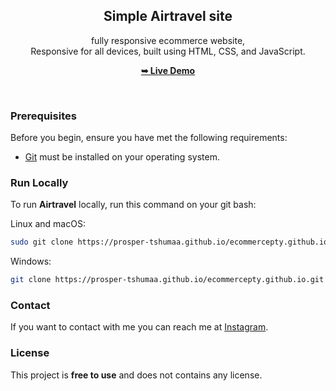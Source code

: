 <div align="center">
  
  <h2 align="center">Simple Airtravel site</h2>

 fully responsive ecommerce website, <br />Responsive for all devices, built using HTML, CSS, and JavaScript.

  <a href="https://prosper-tshumaa.github.io/ecommercepty.github.io/"><strong>➥ Live Demo</strong></a>

</div>

<br />

### Prerequisites

Before you begin, ensure you have met the following requirements:

* [Git](https://git-scm.com/downloads "Download Git") must be installed on your operating system.

### Run Locally

To run **Airtravel** locally, run this command on your git bash:

Linux and macOS:

```bash
sudo git clone https://prosper-tshumaa.github.io/ecommercepty.github.io.git
```

Windows:

```bash
git clone https://prosper-tshumaa.github.io/ecommercepty.github.io.git
```

### Contact

If you want to contact with me you can reach me at [Instagram](https://www.instagram.com/executioner.senpai/).

### License

This project is **free to use** and does not contains any license.
